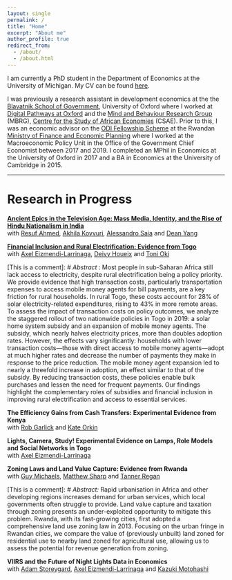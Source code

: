 ```yaml
---
layout: single
permalink: /
title: "Home"
excerpt: "About me"
author_profile: true
redirect_from:
  - /about/
  - /about.html
---
```


I am currently a PhD student in the Department of Economics at the University of Michigan. My CV can be found <a href="https://pbrimble.github.io/files/cv.pdf">here</a>.

I was previously a research assistant in development economics at the the <a href="http://bsg.ox.ac.uk">Blavatnik School of Government</a>, University of Oxford where I worked at <a href="https://www.bsg.ox.ac.uk/research/research-programmes/digital-pathways">Digital Pathways at Oxford</a> and the <a href="http://mbrg.bsg.ox.ac.uk">Mind and Behaviour Research Group</a> (MBRG), <a href="http://csae.ox.ac.uk">Centre for the Study of African Economies</a> (CSAE). Prior to this, I was an economic advisor on the <a href="https://www.odi.org/odi-fellowship-scheme">ODI Fellowship Scheme</a> at the Rwandan <a href="http://www.minecofin.gov.rw">Ministry of Finance and Economic Planning</a> where I worked at the Macroeconomic Policy Unit in the Office of the Government Chief Economist between 2017 and 2019. I completed an MPhil in Economics at the University of Oxford in 2017 and a BA in Economics at the University of Cambridge in 2015.

---
# Research in Progress

**[Ancient Epics in the Television Age: Mass Media, Identity, and the Rise of Hindu Nationalism in India](https://www.nber.org/papers/w33417)** \
with [Resuf Ahmed](https://resuf.github.io), [Akhila Kovvuri](https://kingcenter.stanford.edu/akhila-kovvuri), [Alessandro Saia](https://sites.google.com/site/asaia9585/alessandro-saia) and [Dean Yang](https://sites.lsa.umich.edu/deanyang)

**[Financial Inclusion and Rural Electrification: Evidence from Togo](https://drive.google.com/file/d/148ZYYqffILOZ7Gtk_sbRpWFco6Qxj761/view)** \
with [Axel Eizmendi-Larrinaga](https://sites.google.com/view/axeleizmendi/), [Deivy Houeix](https://houeix.github.io) and [Toni Oki](https://www.hks.harvard.edu/centers/cid/about-cid/people/phd-affiliates/toni-oki)

[This is a comment]: # *Abstract* : Most people in sub-Saharan Africa still lack access to electricity, despite rural electrification being a policy priority. We provide evidence that high transaction costs, particularly transportation expenses to access mobile money agents for bill payments, are a key friction for rural households. In rural Togo, these costs account for 28% of solar electricity-related expenditures, rising to 43% in more remote areas. To assess the impact of transaction costs on policy outcomes, we analyze the staggered rollout of two nationwide policies in Togo in 2019: a solar home system subsidy and an expansion of mobile money agents. The subsidy, which nearly halves electricity prices, more than doubles adoption rates. However, the effects vary significantly: households with lower transaction costs—those with direct access to mobile money agents—adopt at much higher rates and decrease the number of payments they make in response to the price reduction. The mobile money agent expansion led to nearly a threefold increase in adoption, an effect similar to that of the subsidy. By reducing transaction costs, these policies enable bulk purchases and lessen the need for frequent payments. Our findings highlight the complementary roles of subsidies and financial inclusion in improving rural electrification and access to essential services.

**The Efficiency Gains from Cash Transfers: Experimental Evidence from Kenya** \
with [Rob Garlick](https://www.robgarlick.com) and [Kate Orkin](https://sites.google.com/site/kateorkin/home)

**Lights, Camera, Study! Experimental Evidence on Lamps, Role Models and Social Networks in Togo** \
with [Axel Eizmendi-Larrinaga](https://sites.google.com/view/axeleizmendi/)

**Zoning Laws and Land Value Capture: Evidence from Rwanda** \
with [Guy Michaels](https://personal.lse.ac.uk/michaels), [Matthew Sharp](https://sites.google.com/view/matthewsharp) and [Tanner Regan](https://sites.google.com/site/tannerregan)

[This is a comment]: # *Abstract:* Rapid urbanisation in Africa and other developing regions increases demand for urban services, which local governments often struggle to provide. Land value capture and taxation through zoning presents an under-exploited opportunity to mitigate this problem. Rwanda, with its fast-growing cities, first adopted a comprehensive land use zoning law in 2013. Focusing on the urban fringe in Rwandan cities, we compare the value of (previously unbuilt) land zoned for residential use to nearby land zoned for agricultural use, allowing us to assess the potential for revenue generation from zoning.

**VIIRS and the Future of Night Lights Data in Economics** \
with [Adam Storeygard](https://sites.google.com/site/adamstoreygard), [Axel Eizmendi-Larrinaga](https://sites.google.com/view/axeleizmendi/) and [Kazuki Motohashi](https://kazukimotohashi.github.io)



<!---
---
# Completed Research

**Valuing Property and Buildings in Kigali and Secondary Cities for an Operational CAMA** \
with [Patrick McSharry](http://www.mcsharry.net), Kaspar Kundert, Felix Bachofer and Andreas Braun

[**Using Machine Learning and Remote Sensing to Value Property in Rwanda**](https://www.theigc.org/wp-content/uploads/2020/02/Brimble-et-al-2020-Working-Paper.pdf), *International Growth Centre Working Paper* \
with [Patrick McSharry](http://www.mcsharry.net), Felix Bachofer, Andreas Braun and Jonathon Bower  

*Abstract:* Property valuation models can achieve mass valuation transparently and cheaply. This paper
develops a number of property valuation models for Kigali, Rwanda, and tests them on a unique dataset combining remote sensing data and infrastructure and amenities data for properties in Kigali, with sales transaction data for 2015. We use a machine learning approach, Minimum Redundancy Maximum Relevance, to select from 511 features those that minimise ten-fold cross validated Mean Absolute Error. Cross validated diagnostics are used to eliminate overfitting given that our goal is to generate a model that can be used to extrapolate value estimates out of sample.




  \
**Rwanda's Agricultural Productivity Gap**

*From the 1990s until the late 2010s, there are three distinct three distinct stages describing the trends in Rwanda’s (unadjusted) agricultural productivity gap. Firstly, during the pre-transition stage from 1991 to 2002, the gap is incredibly large and volatile with an average of 10.15. Secondly,the transition stage from 2002 to 2005 is marked by a steep and permanent decline in the gap from 11.61 to 5.01 over this short time period. Finally, the post-transition stage from 2005 onwards sees the gap stabilise significantly, averaging a much more respectable 6.01 during this decade. Furthermore, a sizeable portion of this gap can be explained by differences in sectoral human capital.*

Download [here](https://github.com/pbrimble/pbrimble.github.io/raw/main/files/rwanda_apg_2018_02.pdf).


  \
**Production Networks and International Trade**  \
MPhil Thesis

*Abstract:* This paper examines how increases in international trade and global value chain participation impact world economic volatility. I develop and apply a theoretical model of intermediate input trade to data on production networks in order to assess how global network structures affect aggregate volatility. Due to network interconnections between country-sectors, idiosyncratic shocks to specific country-sectors transmit downstream towards their direct and indirect customers, leading to a potential synchronised expansion of economic activity. This mechanism generates sizeable aggregate fluctuations when the importance of country-sectors is significantly asymmetric, leading to the existence of dominant country-sectors which effectively propagate shocks originating elsewhere in the network to the entire economy. By mapping global production networks to data from world input-output tables, I obtain measures for country-sector importance which capture the centrality of each country-sector in the network. The distribution of these centrality measures then provides information about the structure of the global production network and the implications for aggregate volatility. The key empirical result shows that the network structure of global production is highly interconnected with production fragmented across the world economy. This finding implies that idiosyncratic shocks can propagate through the global production network, leading to sizeable aggregate fluctuations. Understanding the underlying structure of global production networks can help policymakers accommodate for international disruptions to global value chains.

  \
**The Macroeconomic Impact of Dollarisation Adjustments in Cambodia: a Bayesian DSGE Approach** \
BA Dissertation

*Abstract:* This paper develops and estimates a quantitative dynamic stochastic general equilibrium model with partial dollarisation of the Cambodian economy, to evaluate the volatility implications of de-dollarisation. We find that as the level of dollarisation falls, macroeconomic volatility exhibits a U-shape effect. For the initial stage of de-dollarisation, the economy’s improved ability to accommodate asymmetric foreign shocks drives down volatility. However, for the final stages of de-dollarisation, the vulnerability from foreign debt in dollars leads to a rise in volatility. This implies that some degree of dollarisation can achieve a favourable balance between these two opposing effects, minimising macroeconomic volatility.

-->
